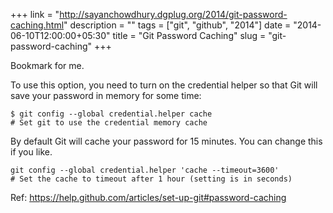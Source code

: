 +++
link = "http://sayanchowdhury.dgplug.org/2014/git-password-caching.html"
description = ""
tags = ["git", "github", "2014"]
date = "2014-06-10T12:00:00+05:30"
title = "Git Password Caching"
slug = "git-password-caching"
+++

Bookmark for me.

To use this option, you need to turn on the credential helper so that
Git will save your password in memory for some time:

``` {.sourceCode .}
$ git config --global credential.helper cache
# Set git to use the credential memory cache
```

By default Git will cache your password for 15 minutes. You can change
this if you like.

``` {.sourceCode .}
git config --global credential.helper 'cache --timeout=3600'
# Set the cache to timeout after 1 hour (setting is in seconds)
```

Ref:
[<https://help.github.com/articles/set-up-git#password-caching>](https://help.github.com/articles/set-up-git#password-caching)
